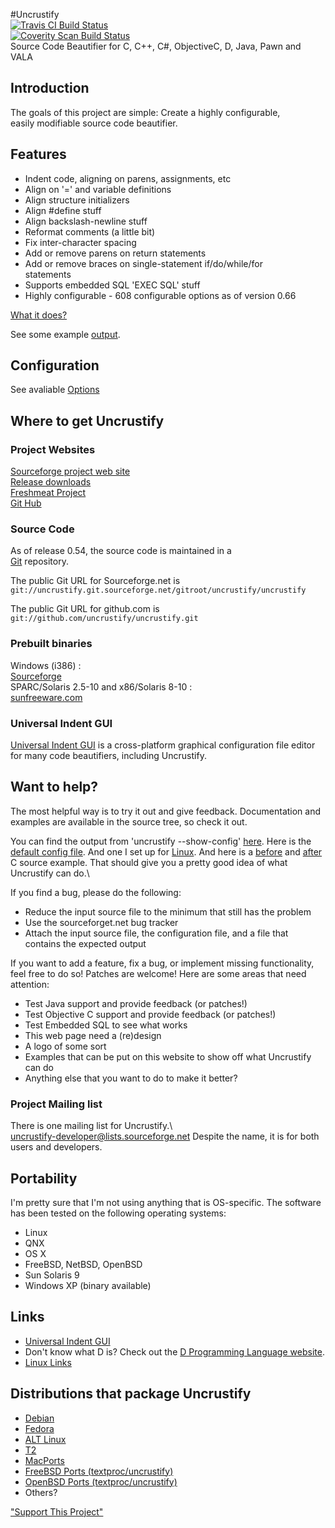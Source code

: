 #Uncrustify                                                           
[![Travis CI Build Status](https://travis-ci.org/uncrustify/uncrustify.svg?branch=master)](https://travis-ci.org/uncrustify/uncrustify/builds)   
[![Coverity Scan Build Status](https://scan.coverity.com/projects/8264/badge.svg)](https://scan.coverity.com/projects/uncrustify)                                                                  
Source Code Beautifier for C, C++, C\#, ObjectiveC, D, Java, Pawn and VALA                                                                
                                                                     
Introduction                                                         
------------                                                         
                                                                     
The goals of this project are simple: Create a highly configurable,  
easily modifiable source code beautifier.                            
                                                                     
Features                                                             
--------                                                             
                                                                     
-   Indent code, aligning on parens, assignments, etc                
-   Align on \'=\' and variable definitions                          
-   Align structure initializers                                     
-   Align \#define stuff                                             
-   Align backslash-newline stuff                                    
-   Reformat comments (a little bit)                                 
-   Fix inter-character spacing                                      
-   Add or remove parens on return statements                        
-   Add or remove braces on single-statement if/do/while/for         
    statements                                                       
-   Supports embedded SQL \'EXEC SQL\' stuff                         
-   Highly configurable - 608 configurable options as of version 0.66
                                                                     
[What it does?](uncrustify.md)
                                                                     
See some example [output](examples/example.c).                       
                                                                     
Configuration                                                        
-------------                                                        
                                                                     
See avaliable [Options](options.md)
                                                                     
Where to get Uncrustify                                              
-----------------------                                              
                                                                     
### Project Websites                                                 
                                                                     
[Sourceforge project web site](http://sourceforge.net/projects/uncrustify/)                  
[Release downloads](http://sourceforge.net/projects/uncrustify/files/)       
[Freshmeat Project](http://freshmeat.net/projects/uncrustify/)      
[Git Hub](http://github.com/uncrustify/uncrustify)                  
                                                                     
### Source Code                                                      
                                                                     
As of release 0.54, the source code is maintained in a               
[Git](http://git-scm.com/) repository.                             
                                                                    
The public Git URL for Sourceforge.net is `git://uncrustify.git.sourceforge.net/gitroot/uncrustify/uncrustify`
                                                                    
The public Git URL for github.com is `git://github.com/uncrustify/uncrustify.git`
                                                                     
### Prebuilt binaries                                                
                                                                     
Windows (i386) :                                                     
[Sourceforge](http://sourceforge.net/project/showfiles.php?group_id=153164)                                                              
SPARC/Solaris 2.5-10 and x86/Solaris 8-10 :                          
[sunfreeware.com](http://sunfreeware.com/)                          
                                                                     
### Universal Indent GUI                                             
                                                                     
[Universal Indent GUI](http://universalindent.sourceforge.net/) is a cross-platform graphical configuration file editor for many code beautifiers, including Uncrustify.                                  
                                                                     
Want to help?                                                        
-------------                                                        
                                                                     
The most helpful way is to try it out and give feedback. Documentation and examples are available in the source tree, so check it out.                                                              
                                                                     
You can find the output from \'uncrustify \--show-config\' [here](config.txt). Here is the [default config file](default.cfg). And one I set up for [Linux](linux.cfg.txt). And here is a [before](examples/c-1.in.c) and [after](examples/c-1.out.c) C source example. That should give you a pretty good idea of what Uncrustify can do.\  
                                                                     
If you find a bug, please do the following:                          
                                                                     
-   Reduce the input source file to the minimum that still has the problem                                                          
-   Use the sourceforget.net bug tracker                             
-   Attach the input source file, the configuration file, and a file that contains the expected output                                
                                                                     
If you want to add a feature, fix a bug, or implement missing functionality, feel free to do so! Patches are welcome! Here are some areas that need attention:                             
-   Test Java support and provide feedback (or patches!)             
-   Test Objective C support and provide feedback (or patches!)      
-   Test Embedded SQL to see what works                              
-   This web page need a (re)design                                  
-   A logo of some sort                                              
-   Examples that can be put on this website to show off what Uncrustify can do                                                
-   Anything else that you want to do to make it better?             
                                                                     
### Project Mailing list                                             
                                                                     
There is one mailing list for Uncrustify.\                           
[uncrustify-developer@lists.sourceforge.net](http://sourceforge.net/mailarchive/forum.php?forum_name=uncrustify-developer) Despite the name, it is for both users and developers.             
                                                                     
Portability                                                          
-----------                                                          
                                                                     
I\'m pretty sure that I\'m not using anything that is OS-specific. The software has been tested on the following operating systems:     
                                                                     
-   Linux                                                            
-   QNX                                                              
-   OS X                                                             
-   FreeBSD, NetBSD, OpenBSD                                         
-   Sun Solaris 9                                                    
-   Windows XP (binary available)                                    
                                                                     
Links                                                                
-----                                                                
                                                                     
-   [Universal Indent GUI](http://universalindent.sourceforge.net/)  
-   Don\'t know what D is? Check out the [D Programming Language website](http://dlang.org/index.html).                           
-   [Linux Links](http://www.linuxlinks.com)                         
                                                                     
Distributions that package Uncrustify                                
-------------------------------------                                
                                                                     
-   [Debian](http://www.debian.org/)                                 
-   [Fedora](http://fedora.redhat.com/)                              
-   [ALT Linux](http://www.altlinux.com/)                            
-   [T2](http://www.t2-project.org/)                                 
-   [MacPorts](http://www.macports.org/)                             
-   [FreeBSD Ports (textproc/uncrustify)](http://www.freebsd.org/cgi/ports.cgi?query=uncrustify)                                                         
-   [OpenBSD Ports (textproc/uncrustify)](http://openports.se/textproc/uncrustify)  
-   Others?                                                          

[\"Support This Project\"](http://sourceforge.net/donate/index.php?group_id=153164)

